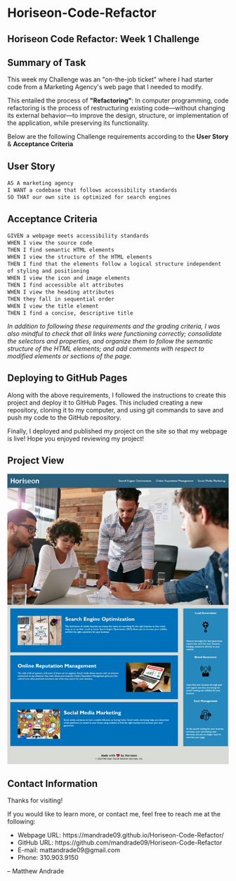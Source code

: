 # Horiseon-Code-Refactor
## Horiseon Code Refactor: Week 1 Challenge

## Summary of Task
This week my Challenge was an "on-the-job ticket" where I had starter code from a Marketing Agency's web page that I needed to modify. 

This entailed the process of **"Refactoring"**: In computer programming, code refactoring is the process of restructuring existing code&mdash;without changing its external behavior&mdash;to improve the design, structure, or implementation of the application, while preserving its functionality.

Below are the following Challenge requirements according to the **User Story** & **Acceptance Criteria**

## User Story

```
AS A marketing agency
I WANT a codebase that follows accessibility standards
SO THAT our own site is optimized for search engines
```
## Acceptance Criteria

```
GIVEN a webpage meets accessibility standards
WHEN I view the source code
THEN I find semantic HTML elements
WHEN I view the structure of the HTML elements
THEN I find that the elements follow a logical structure independent of styling and positioning
WHEN I view the icon and image elements
THEN I find accessible alt attributes
WHEN I view the heading attributes
THEN they fall in sequential order
WHEN I view the title element
THEN I find a concise, descriptive title
```

*In addition to following these requirements and the grading criteria, I was also mindful to check that all links were functioning correctly; consolidate the selectors and properties, and organize them to follow the semantic structure of the HTML elements; and add comments with respect to modified elements or sections of the page.*

## Deploying to GitHub Pages
Along with the above requirements, I followed the instructions to create this project and deploy it to GitHub Pages. This included creating a new repository, cloning it to my computer, and using git commands to save and push my code to the GitHub repository. 

Finally, I deployed and published my project on the site so that my webpage is live! Hope you enjoyed reviewing my project!


## Project View

![final-project screenshot](assets/images/final-project-screenshot.jpeg)


## Contact Information
Thanks for visiting!

If you would like to learn more, or contact me, feel free to reach me at the following:

<ul>
    <li>Webpage URL: https://mandrade09.github.io/Horiseon-Code-Refactor/</li>
    <li>GitHub URL: https://github.com/mandrade09/Horiseon-Code-Refactor</li>
    <li>E-mail: mattandrade09@gmail.com</li>
    <li>Phone: 310.903.9150</li>
</ul>

<p>
<footer> &ndash; Matthew Andrade</footer>
</p>